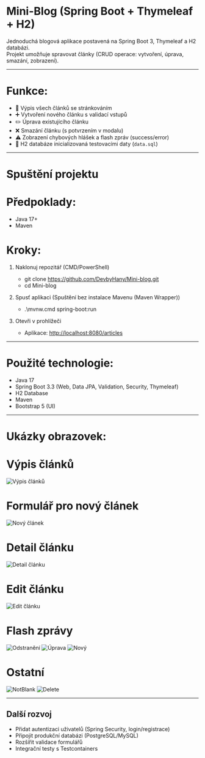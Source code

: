 # Mini-Blog (Spring Boot + Thymeleaf + H2)

Jednoduchá blogová aplikace postavená na Spring Boot 3, Thymeleaf a H2 databázi.  
Projekt umožňuje spravovat články (CRUD operace: vytvoření, úprava, smazání, zobrazení).   

---

# Funkce:
- 📄 Výpis všech článků se stránkováním  
- ➕ Vytvoření nového článku s validací vstupů  
- ✏️ Úprava existujícího článku  
- ❌ Smazání článku (s potvrzením v modalu)  
- ⚠️ Zobrazení chybových hlášek a flash zpráv (success/error)  
- 💾 H2 databáze inicializovaná testovacími daty (`data.sql`)  

---

# Spuštění projektu

# Předpoklady:
- Java 17+  
- Maven  

# Kroky:
1. Naklonuj repozitář (CMD/PowerShell)
   - git clone https://github.com/DevbyHany/Mini-blog.git
   - cd Mini-blog

2. Spusť aplikaci (Spuštění bez instalace Mavenu (Maven Wrapper))
   - .\mvnw.cmd spring-boot:run
   
3. Otevři v prohlížeči  
   - Aplikace: [http://localhost:8080/articles](http://localhost:8080/articles)
     
---

# Použité technologie:
- Java 17  
- Spring Boot 3.3 (Web, Data JPA, Validation, Security, Thymeleaf)  
- H2 Database  
- Maven  
- Bootstrap 5 (UI)  

---

# Ukázky obrazovek:

# Výpis článků
![Výpis článků](docs/images/list.png)

# Formulář pro nový článek
![Nový článek](docs/images/new.png)

# Detail článku
![Detail článku](docs/images/detail.png)

# Edit článku
![Edit článku](docs/images/edit.png)

# Flash zprávy
![Odstranění](docs/images/flash-delete.png)
![Úprava](docs/images/flash-edit.png)
![Nový](docs/images/flash-new.png)

# Ostatní
![NotBlank](docs/images/notblank-message.png)
![Delete](docs/images/delete-message.png)

---

## Další rozvoj
- Přidat autentizaci uživatelů (Spring Security, login/registrace)  
- Připojit produkční databázi (PostgreSQL/MySQL)  
- Rozšířit validace formulářů  
- Integrační testy s Testcontainers  
